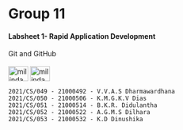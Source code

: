 # Group 11
<h4>Labsheet 1- Rapid Application Development </h4>

Git and GitHub
<br>
<br>
<a href="https://git.com" target="blank"><img align="center" src="https://github.com/milindaShehan/skill-icons/blob/main/icons/Git.svg" alt="milinda_shehan_" height="30" width="40" /></a>
<a href="https://github.com" target="blank"><img align="center" src="https://github.com/milindaShehan/skill-icons/blob/main/icons/Github-Dark.svg" alt="milinda_shehan_" height="30" width="40" /></a>

````
2021/CS/049 - 21000492 - V.V.A.S Dharmawardhana
2021/CS/050 - 21000506 - K.M.G.K.V Dias
2021/CS/051 - 21000514 - B.K.R. Didulantha
2021/CS/052 - 21000522 - A.G.M.S Dilhara
2021/CS/053 - 21000532 - K.D Dinushika
````
